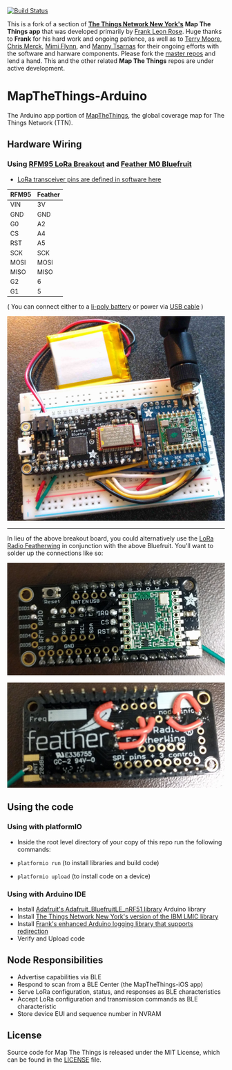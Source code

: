 [![Build Status](https://travis-ci.org/things-nyc/mapthethings-arduino.svg?branch=master)](https://travis-ci.org/things-nyc/mapthethings-arduino)

This is a fork of a section of [**The Things Network New York's**](https://github.com/things-nyc) **Map The Things app** that was developed primarily by [Frank Leon Rose](https://github.com/frankleonrose). Huge thanks to **Frank** for his hard work and ongoing patience, as well as to [Terry Moore](https://github.com/terrillmoore), [Chris Merck](https://github.com/chrismerck), [Mimi Flynn](https://github.com/mimiflynn), and [Manny Tsarnas](https://github.com/etsarnas) for their ongoing efforts with the software and harware components. Please fork the [master repos](https://github.com/things-nyc) and lend a hand. This and the other related **Map The Things** repos are under active development.

# MapTheThings-Arduino

The Arduino app portion of [MapTheThings](http://map.thethings.nyc), the
global coverage map for The Things Network (TTN).

## Hardware Wiring

### Using [RFM95 LoRa Breakout](https://www.adafruit.com/product/3072) and [Feather M0 Bluefruit](https://www.adafruit.com/product/2995)
- [LoRa transceiver pins are defined in software here](https://github.com/things-nyc/mapthethings-arduino/blob/b47e33881d88afeec336cf7f758cd791c54c9a01/MapTheThings-Arduino/Lora.cpp#L49)


RFM95 | Feather
----- | -------
VIN   | 3V
GND   | GND
G0    | A2
CS    | A4
RST   | A5
SCK   | SCK
MOSI  | MOSI
MISO  | MISO
G2    | 6
G1    | 5

( You can connect either to a [li-poly battery](https://www.adafruit.com/products/2750) or power via [USB cable](https://www.adafruit.com/products/2008) )


![alt text](https://github.com/forrestfiller/mapthethings-arduino/blob/master/images/assembled-on-breadboard-web.jpg "assembled map the things node")

---

In lieu of the above breakout board, you could alternatively use the [LoRa Radio Featherwing](https://www.adafruit.com/products/3231) in conjunction with the above Bluefruit. You'll want to solder up the connections like so:


![alt text](https://github.com/forrestfiller/mapthethings-arduino/blob/master/images/feather-radioWing-front-web.jpg "image showing front of a lora radio featherwing")



![alt text](https://github.com/forrestfiller/mapthethings-arduino/blob/master/images/feather-radioWing-rear-web.jpg "image showing rear of a lora radio featherwing")


## Using the code
### Using with platformIO
- Inside the root level directory of your copy of this repo run the following commands:

- ```platformio run``` (to install libraries and build code)
- ```platformio upload``` (to install code on a device)

### Using with Arduino IDE
- Install [Adafruit's Adafruit_BluefruitLE_nRF51 library](https://github.com/adafruit/Adafruit_BluefruitLE_nRF51) Arduino library
- Install [The Things Network New York's version of the IBM LMIC library](https://github.com/things-nyc/arduino-lmic)
- Install [Frank's enhanced Arduino logging library that supports redirection](https://github.com/frankleonrose/Arduino-logging-library)
- Verify and Upload code

## Node Responsibilities
- Advertise capabilities via BLE
- Respond to scan from a BLE Center (the MapTheThings-iOS app)
- Serve LoRa configuration, status, and responses as BLE characteristics
- Accept LoRa configuration and transmission commands as BLE characteristic
- Store device EUI and sequence number in NVRAM

## License
Source code for Map The Things is released under the MIT License,
which can be found in the [LICENSE](LICENSE) file.
